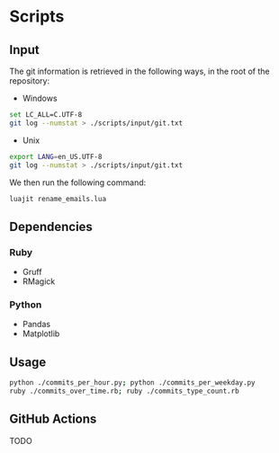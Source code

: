# Scripts

## Input

The git information is retrieved in the following ways, in the root of the repository:

- Windows

```bash
set LC_ALL=C.UTF-8
git log --numstat > ./scripts/input/git.txt
```

- Unix

```bash
export LANG=en_US.UTF-8
git log --numstat > ./scripts/input/git.txt
```

We then run the following command:

```bash
luajit rename_emails.lua
```

## Dependencies

### Ruby

- Gruff
- RMagick

### Python

- Pandas
- Matplotlib

## Usage

```bash
python ./commits_per_hour.py; python ./commits_per_weekday.py
ruby ./commits_over_time.rb; ruby ./commits_type_count.rb
```

## GitHub Actions

TODO
